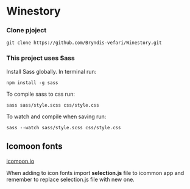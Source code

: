 <!-- prettier-ignore -->
# Winestory

### Clone pjoject

`git clone https://github.com/Bryndis-vefari/Winestory.git`

### This project uses Sass

Install Sass globally.
In terminal run:

`npm install -g sass`

To compile sass to css run:

`sass sass/style.scss css/style.css`

To watch and compile when saving run:

`sass --watch sass/style.scss css/style.css`

## Icomoon fonts

[icomoon.io](https://icomoon.io/app)

When adding to icon fonts import **selection.js** file to icommon app and remember to replace selection.js file with new one.
